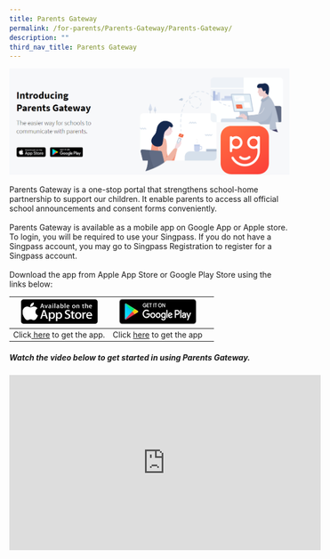 ```yaml
---
title: Parents Gateway
permalink: /for-parents/Parents-Gateway/Parents-Gateway/
description: ""
third_nav_title: Parents Gateway
---
```

![](/images/For%20Parents/Parents%20Gateway/P1.png)  

Parents Gateway is a one-stop portal that strengthens school-home partnership to support our children. It enable parents to access all official school announcements and consent forms conveniently.<br>                                             
Parents Gateway is available as a mobile app on Google App or Apple store. To login, you will be required to use your Singpass. If you do not have a Singpass account, you may go to Singpass Registration to register for a Singpass account.  
<br>
Download the app from Apple App Store or Google Play Store using the links below:

| <img style="width:140px;height:46px;" src="/images/For%20Parents/Parents%20Gateway/P2.jpg">  | <img style="width:140px;height:46px" src="/images/For%20Parents/Parents%20Gateway/P3.jpg">  |  |
| -------- | -------- | -------- |
|  Click<a href="https://apple.co/2s6twbX"> here</a> to get the app.    | Click <a href="http://bit.ly/2Rqnj8Y"> here</a> to get the app      | |

##### Watch the video below to get started in using Parents Gateway.
<iframe width="560" height="315" src="https://www.youtube.com/embed/tW9jwyuovOo" title="YouTube video player" frameborder="0" allow="accelerometer; autoplay; clipboard-write; encrypted-media; gyroscope; picture-in-picture; web-share" allowfullscreen></iframe>